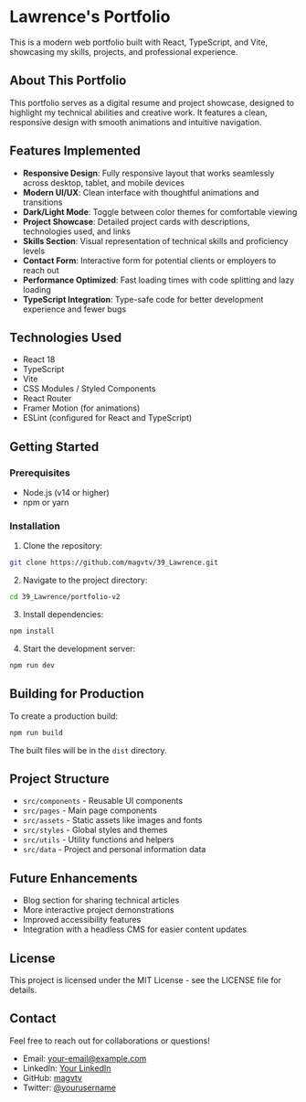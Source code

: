 # Lawrence's Portfolio

This is a modern web portfolio built with React, TypeScript, and Vite, showcasing my skills, projects, and professional experience.

## About This Portfolio

This portfolio serves as a digital resume and project showcase, designed to highlight my technical abilities and creative work. It features a clean, responsive design with smooth animations and intuitive navigation.

## Features Implemented

- **Responsive Design**: Fully responsive layout that works seamlessly across desktop, tablet, and mobile devices
- **Modern UI/UX**: Clean interface with thoughtful animations and transitions
- **Dark/Light Mode**: Toggle between color themes for comfortable viewing
- **Project Showcase**: Detailed project cards with descriptions, technologies used, and links
- **Skills Section**: Visual representation of technical skills and proficiency levels
- **Contact Form**: Interactive form for potential clients or employers to reach out
- **Performance Optimized**: Fast loading times with code splitting and lazy loading
- **TypeScript Integration**: Type-safe code for better development experience and fewer bugs

## Technologies Used

- React 18
- TypeScript
- Vite
- CSS Modules / Styled Components
- React Router
- Framer Motion (for animations)
- ESLint (configured for React and TypeScript)

## Getting Started

### Prerequisites

- Node.js (v14 or higher)
- npm or yarn

### Installation

1. Clone the repository:
```bash
git clone https://github.com/magvtv/39_Lawrence.git
```

2. Navigate to the project directory:
```bash
cd 39_Lawrence/portfolio-v2
```

3. Install dependencies:
```bash
npm install
```

4. Start the development server:
```bash
npm run dev
```

## Building for Production

To create a production build:

```bash
npm run build
```

The built files will be in the `dist` directory.

## Project Structure

- `src/components` - Reusable UI components
- `src/pages` - Main page components
- `src/assets` - Static assets like images and fonts
- `src/styles` - Global styles and themes
- `src/utils` - Utility functions and helpers
- `src/data` - Project and personal information data

## Future Enhancements

- Blog section for sharing technical articles
- More interactive project demonstrations
- Improved accessibility features
- Integration with a headless CMS for easier content updates

## License

This project is licensed under the MIT License - see the LICENSE file for details.

## Contact

Feel free to reach out for collaborations or questions!

- Email: [your-email@example.com](mailto:your-email@example.com)
- LinkedIn: [Your LinkedIn](https://linkedin.com/in/yourusername)
- GitHub: [magvtv](https://github.com/magvtv)
- Twitter: [@yourusername](https://twitter.com/yourusername)
```
